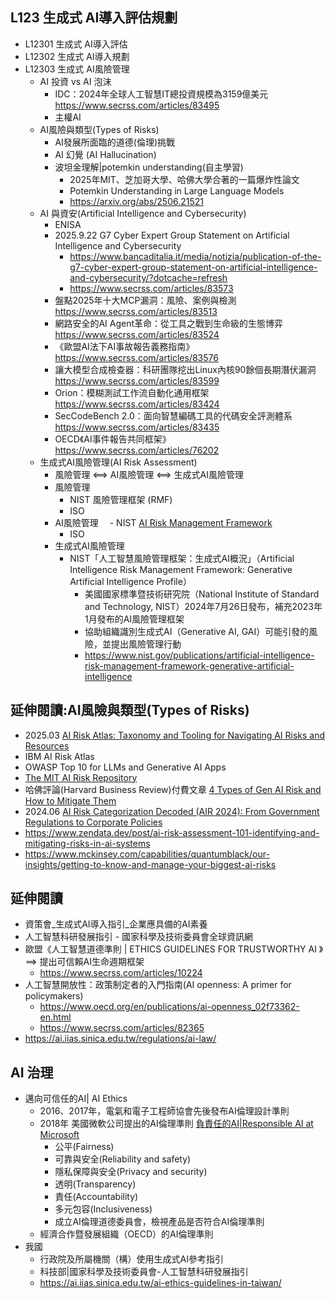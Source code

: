 ## L123 生成式 AI導入評估規劃
- L12301 生成式 AI導入評估
- L12302 生成式 AI導入規劃
- L12303 生成式 AI風險管理
  - AI 投資 vs AI 泡沫
    - IDC：2024年全球人工智慧IT總投資規模為3159億美元 https://www.secrss.com/articles/83495
    - 主權AI 
  - AI風險與類型(Types of Risks)
    - AI發展所面臨的道德(倫理)挑戰
    - AI 幻覺 (AI Hallucination)
    - 波坦金理解|potemkin understanding(自主學習)
      - 2025年MIT、芝加哥大學、哈佛大學合著的一篇爆炸性論文
      - Potemkin Understanding in Large Language Models
      - https://arxiv.org/abs/2506.21521
  - AI 與資安(Artificial Intelligence and Cybersecurity)
    - ENISA
    - 2025.9.22 G7 Cyber Expert Group Statement on Artificial Intelligence and Cybersecurity
      - https://www.bancaditalia.it/media/notizia/publication-of-the-g7-cyber-expert-group-statement-on-artificial-intelligence-and-cybersecurity/?dotcache=refresh
      - https://www.secrss.com/articles/83573
    - 盤點2025年十大MCP漏洞：風險、案例與檢測  https://www.secrss.com/articles/83513
    - 網路安全的AI Agent革命：從工具之戰到生命級的生態博弈  https://www.secrss.com/articles/83524
    - 《歐盟AI法下AI事故報告義務指南》 https://www.secrss.com/articles/83576
    - 讓大模型合成檢查器：科研團隊挖出Linux內核90餘個長期潛伏漏洞  https://www.secrss.com/articles/83599
    - Orion：模糊測試工作流自動化通用框架 https://www.secrss.com/articles/83424
    - SecCodeBench 2.0：面向智慧編碼工具的代碼安全評測體系  https://www.secrss.com/articles/83435
    - OECD《AI事件報告共同框架》 https://www.secrss.com/articles/76202
  - 生成式AI風險管理(AI Risk Assessment)
    - 風險管理 <==> AI風險管理 <==> 生成式AI風險管理
    - 風險管理
      - NIST 風險管理框架 (RMF)
      - ISO
    - AI風險管理
    　- NIST [AI Risk Management Framework](https://www.nist.gov/itl/ai-risk-management-framework)
      - ISO
    - 生成式AI風險管理
      - NIST「人工智慧風險管理框架：生成式AI概況」（Artificial Intelligence Risk Management Framework: Generative Artificial Intelligence Profile）
        - 美國國家標準暨技術研究院（National Institute of Standard and Technology, NIST）2024年7月26日發布，補充2023年1月發布的AI風險管理框架
        - 協助組織識別生成式AI（Generative AI, GAI）可能引發的風險，並提出風險管理行動
        - https://www.nist.gov/publications/artificial-intelligence-risk-management-framework-generative-artificial-intelligence  


## 延伸閱讀:AI風險與類型(Types of Risks)
- 2025.03 [AI Risk Atlas: Taxonomy and Tooling for Navigating AI Risks and Resources](https://arxiv.org/abs/2503.05780)
- IBM AI Risk Atlas
- OWASP Top 10 for LLMs and Generative AI Apps
- [The MIT AI Risk Repository](https://airisk.mit.edu/)
- 哈佛評論(Harvard Business Review)付費文章 [4 Types of Gen AI Risk and How to Mitigate Them](https://hbr.org/2024/05/4-types-of-gen-ai-risk-and-how-to-mitigate-them) 
- 2024.06 [AI Risk Categorization Decoded (AIR 2024): From Government Regulations to Corporate Policies](https://arxiv.org/abs/2406.17864)
- https://www.zendata.dev/post/ai-risk-assessment-101-identifying-and-mitigating-risks-in-ai-systems 
- https://www.mckinsey.com/capabilities/quantumblack/our-insights/getting-to-know-and-manage-your-biggest-ai-risks

## 延伸閱讀
- 資策會_生成式AI導入指引_企業應具備的AI素養
- 人工智慧科研發展指引 - 國家科學及技術委員會全球資訊網
- 歐盟《人工智慧道德準則 | ETHICS GUIDELINES FOR TRUSTWORTHY AI 》==> 提出可信賴AI生命週期框架
  - https://www.secrss.com/articles/10224 
- 人工智慧開放性：政策制定者的入門指南(AI openness: A primer for policymakers)
  - https://www.oecd.org/en/publications/ai-openness_02f73362-en.html
  - https://www.secrss.com/articles/82365 
- https://ai.iias.sinica.edu.tw/regulations/ai-law/

## AI 治理
  - 邁向可信任的AI| AI Ethics
    - 2016、2017年，電氣和電子工程師協會先後發布AI倫理設計準則
    - 2018年 美國微軟公司提出的AI倫理準則 [負責任的AI|Responsible AI at Microsoft](https://www.microsoft.com/en-us/ai/responsible-ai)
      - 公平(Fairness)
      - 可靠與安全(Reliability and safety)
      - 隱私保障與安全(Privacy and security)
      - 透明(Transparency)
      - 責任(Accountability)
      - 多元包容(Inclusiveness)
      - 成立AI倫理道德委員會，檢視產品是否符合AI倫理準則
    - 經濟合作暨發展組織（OECD）的AI倫理準則
  - 我國
    - 行政院及所屬機關（構）使用生成式AI參考指引
    - 科技部|國家科學及技術委員會-人工智慧科研發展指引
    - https://ai.iias.sinica.edu.tw/ai-ethics-guidelines-in-taiwan/
